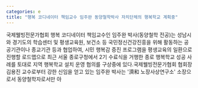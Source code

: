 ```yaml
---
categories: e
title: "행복 코디네이터 책임교수 임주완 동양철학박사 자치단체의 행복학교 계획중"
---
```

국제웰빙전문가협회 행복 코디네이터 책임교수인 임주완 박사(동양철학 전공)는 성남시와 경기도의 학습센터 및 평생교육원, 보건소 등 국민정신건강진흥을 위해 활동하는 공공기관이나 종교기관 등과 협업하여, 시민 행복감 증진 프로그램을 평생교육의 일환으로 진행할 로드맵으로 최근 서울 종로구청에서 2기 수료식을 거행한 종로 행복학교 성공 사례를 토대로 지역 행복학교 설치 운영 협의를 구상중에 있다.국제웰빙전문가협회 협회장 김용진 교수로부터 강한 신임을 얻고 있는 임주완 박사는 &#39;濟和 노장사상연구소&#39; 소장으로서 동양철학자로서만 아